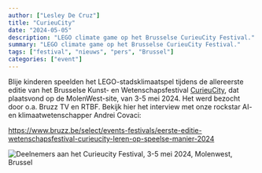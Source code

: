 ```yaml
--- 
author: ["Lesley De Cruz"]
title: "CurieuCity"
date: "2024-05-05"
description: "LEGO climate game op het Brusselse CurieuCity Festival."
summary: "LEGO climate game op het Brusselse CurieuCity Festival."
tags: ["festival", "nieuws", "pers", "Brussel"]
categories: ["event"]
---
```



Blije kinderen speelden het LEGO-stadsklimaatspel tijdens de allereerste editie van het Brusselse Kunst- en Wetenschapsfestival [CurieuCity](https://curieucity.brussels/nl/edition/molenbeek/), dat plaatsvond op de MolenWest-site, van 3-5 mei 2024. Het werd bezocht door o.a. Bruzz TV en RTBF. Bekijk hier het interview met onze rockstar AI- en klimaatwetenschapper Andrei Covaci:     

<https://www.bruzz.be/select/events-festivals/eerste-editie-wetenschapsfestival-curieucity-leren-op-speelse-manier-2024>  

![Deelnemers aan het Curieucity Festival, 3-5 mei 2024, Molenwest, Brussel](/assets/images/curieucity1.jpg) 
